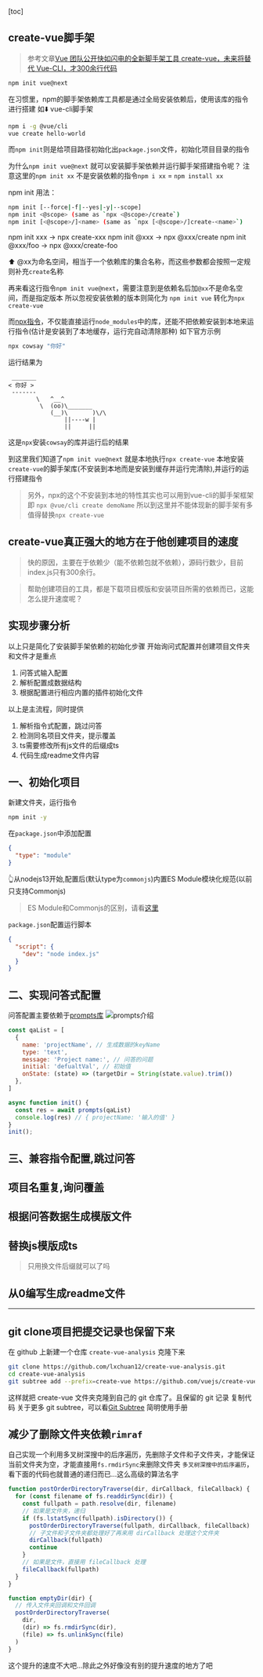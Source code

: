[toc]

## create-vue脚手架
> 参考文章[Vue 团队公开快如闪电的全新脚手架工具 create-vue，未来将替代 Vue-CLI，才300余行代码](https://juejin.cn/post/7018344866811740173)


```bash
npm init vue@next
```

在习惯里，npm的脚手架依赖库工具都是通过全局安装依赖后，使用该库的指令进行搭建
如⬇️ vue-cli脚手架
```bash
npm i -g @vue/cli
vue create hello-world
```

而`npm init`则是给项目路径初始化出`package.json`文件，初始化项目目录的指令

为什么`npm init vue@next` 就可以安装脚手架依赖并运行脚手架搭建指令呢？
注意这里的`npm init xx` 不是安装依赖的指令`npm i xx` = `npm install xx`

npm init 用法：
```bash
npm init [--force|-f|--yes|-y|--scope]
npm init <@scope> (same as `npx <@scope>/create`)
npm init [<@scope>/]<name> (same as `npx [<@scope>/]create-<name>`)
```

npm init xxx -> npx create-xxx
npm init @xxx -> npx @xxx/create
npm init @xxx/foo -> npx @xxx/create-foo

⬆️ @xx为命名空间，相当于一个依赖库的集合名称，而这些参数都会按照一定规则补充`create`名称

再来看这行指令`npm init vue@next`，需要注意到是依赖名后加`@xx`不是命名空间，而是指定版本
所以忽视安装依赖的版本则简化为 `npm init vue`
转化为`npx create-vue`

而[npx指令](http://nodejs.cn/learn/the-npx-nodejs-package-runner)，不仅能直接运行`node_modules`中的库，还能不把依赖安装到本地来运行指令(估计是安装到了本地缓存，运行完自动清除那种)
如下官方示例
```bash
npx cowsay "你好"
```
运行结果为
```console
 _______
< 你好 >
 -------
        \   ^__^
         \  (oo)\_______
            (__)\       )\/\
                ||----w |
                ||     ||
```
这是`npx`安装`cowsay`的库并运行后的结果

到这里我们知道了`npm init vue@next`
就是本地执行`npx create-vue`
本地安装`create-vue`的脚手架库(不安装到本地而是安装到缓存并运行完清除),并运行的运行搭建指令

> 另外，npx的这个不安装到本地的特性其实也可以用到vue-cli的脚手架框架
> 即 `npx @vue/cli create demoName`
> 所以到这里并不能体现新的脚手架有多值得替换`npx create-vue`

## create-vue真正强大的地方在于他创建项目的速度
> 快的原因，主要在于依赖少（能不依赖包就不依赖），源码行数少，目前index.js只有300余行。

> 帮助创建项目的工具，都是下载项目模版和安装项目所需的依赖而已，这能怎么提升速度呢？


## 实现步骤分析
以上只是简化了安装脚手架依赖的初始化步骤
开始询问式配置并创建项目文件夹和文件才是重点

1. 问答式输入配置
2. 解析配置成数据结构
3. 根据配置进行相应内置的插件初始化文件

以上是主流程，同时提供
1. 解析指令式配置，跳过问答
2. 检测同名项目文件夹，提示覆盖
3. ts需要修改所有js文件的后缀成ts
4. 代码生成readme文件内容

## 一、初始化项目
新建文件夹，运行指令
```bash
npm init -y
```
在`package.json`中添加配置
```json
{
  "type": "module"
}
```
👆从nodejs13开始,配置后(默认type为`commonjs`)内置ES Module模块化规范(以前只支持Commonjs)
> ES Module和Commonjs的区别，请看[这里]()

`package.json`配置运行脚本
```json
{
  "script": {
    "dev": "node index.js"
  }
}
```
## 二、实现问答式配置
问答配置主要依赖于[prompts库](https://github.com/terkelg/prompts#readme)
![prompts介绍](../../static/img/vue/prompts介绍.jpg)

```js
const qaList = [
  {
    name: 'projectName', // 生成数据的keyName
    type: 'text',
    message: 'Project name:', // 问答的问题
    initial: 'defualtVal', // 初始值
    onState: (state) => (targetDir = String(state.value).trim())
  },
]

async function init() {
  const res = await prompts(qaList)
  console.log(res) // { projectName: '输入的值' }
}
init();
```
## 三、兼容指令配置,跳过问答

## 项目名重复,询问覆盖

## 根据问答数据生成模版文件
## 替换js模版成ts
> 只用换文件后缀就可以了吗

## 从0编写生成readme文件


---

## git clone项目把提交记录也保留下来

在 github 上新建一个仓库 `create-vue-analysis` 克隆下来
```bash
git clone https://github.com/lxchuan12/create-vue-analysis.git
cd create-vue-analysis
git subtree add --prefix=create-vue https://github.com/vuejs/create-vue.git main
```
这样就把 create-vue 文件夹克隆到自己的 git 仓库了。且保留的 git 记录
复制代码
关于更多 git subtree，可以看[Git Subtree](https://segmentfault.com/a/1190000003969060) 简明使用手册

## 减少了删除文件夹依赖`rimraf`
自己实现一个利用多叉树深搜中的后序遍历，先删除子文件和子文件夹，才能保证当前文件夹为空，才能直接用`fs.rmdirSync`来删除文件夹
`多叉树深搜中的后序遍历`，看下面的代码也就普通的递归而已...这么高级的算法名字
```js
function postOrderDirectoryTraverse(dir, dirCallback, fileCallback) {
  for (const filename of fs.readdirSync(dir)) {
    const fullpath = path.resolve(dir, filename)
    // 如果是文件夹，递归
    if (fs.lstatSync(fullpath).isDirectory()) {
      postOrderDirectoryTraverse(fullpath, dirCallback, fileCallback)
      // 子文件和子文件夹都处理好了再来用 dirCallback 处理这个文件夹
      dirCallback(fullpath)
      continue
    }
    // 如果是文件，直接用 fileCallback 处理
    fileCallback(fullpath)
  }
}

function emptyDir(dir) {
  // 传入文件夹回调和文件回调
  postOrderDirectoryTraverse(
    dir,
    (dir) => fs.rmdirSync(dir),
    (file) => fs.unlinkSync(file)
  )
}
```

这个提升的速度不大吧...除此之外好像没有别的提升速度的地方了吧

